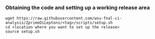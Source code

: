 #
### Obtaining the code and setting up a working release area
```
wget https://raw.githubusercontent.com/wsu-fnal-ci-analysis/ZprimeDiLeptons/<tag>/scripts/setup.sh
cd <location where you want to set up the release>
source setup.sh
```

